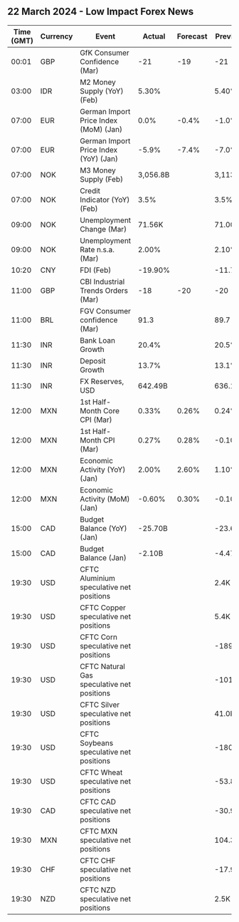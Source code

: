 ## 22 March 2024 - Low Impact Forex News

| Time (GMT) | Currency | Event | Actual | Forecast | Previous |
|------|----------|-------|--------|----------|----------|
| 00:01 | GBP | GfK Consumer Confidence (Mar) | -21 | -19 | -21 |
| 03:00 | IDR | M2 Money Supply (YoY) (Feb) | 5.30% |  | 5.40% |
| 07:00 | EUR | German Import Price Index (MoM) (Jan) | 0.0% | -0.4% | -1.0% |
| 07:00 | EUR | German Import Price Index (YoY) (Jan) | -5.9% | -7.4% | -7.0% |
| 07:00 | NOK | M3 Money Supply (Feb) | 3,056.8B |  | 3,113.7B |
| 07:00 | NOK | Credit Indicator (YoY) (Feb) | 3.5% |  | 3.5% |
| 09:00 | NOK | Unemployment Change (Mar) | 71.56K |  | 71.00K |
| 09:00 | NOK | Unemployment Rate n.s.a. (Mar) | 2.00% |  | 2.10% |
| 10:20 | CNY | FDI (Feb) | -19.90% |  | -11.70% |
| 11:00 | GBP | CBI Industrial Trends Orders (Mar) | -18 | -20 | -20 |
| 11:00 | BRL | FGV Consumer confidence (Mar) | 91.3 |  | 89.7 |
| 11:30 | INR | Bank Loan Growth | 20.4% |  | 20.5% |
| 11:30 | INR | Deposit Growth | 13.7% |  | 13.1% |
| 11:30 | INR | FX Reserves, USD | 642.49B |  | 636.10B |
| 12:00 | MXN | 1st Half-Month Core CPI (Mar) | 0.33% | 0.26% | 0.24% |
| 12:00 | MXN | 1st Half-Month CPI (Mar) | 0.27% | 0.28% | -0.10% |
| 12:00 | MXN | Economic Activity (YoY) (Jan) | 2.00% | 2.60% | 1.10% |
| 12:00 | MXN | Economic Activity (MoM) (Jan) | -0.60% | 0.30% | -0.10% |
| 15:00 | CAD | Budget Balance (YoY) (Jan) | -25.70B |  | -23.61B |
| 15:00 | CAD | Budget Balance (Jan) | -2.10B |  | -4.47B |
| 19:30 | USD | CFTC Aluminium speculative net positions |  |  | 2.4K |
| 19:30 | USD | CFTC Copper speculative net positions |  |  | 5.4K |
| 19:30 | USD | CFTC Corn speculative net positions |  |  | -189.0K |
| 19:30 | USD | CFTC Natural Gas speculative net positions |  |  | -101.5K |
| 19:30 | USD | CFTC Silver speculative net positions |  |  | 41.0K |
| 19:30 | USD | CFTC Soybeans speculative net positions |  |  | -180.4K |
| 19:30 | USD | CFTC Wheat speculative net positions |  |  | -53.8K |
| 19:30 | CAD | CFTC CAD speculative net positions |  |  | -30.9K |
| 19:30 | MXN | CFTC MXN speculative net positions |  |  | 104.3K |
| 19:30 | CHF | CFTC CHF speculative net positions |  |  | -17.9K |
| 19:30 | NZD | CFTC NZD speculative net positions |  |  | 2.5K |

